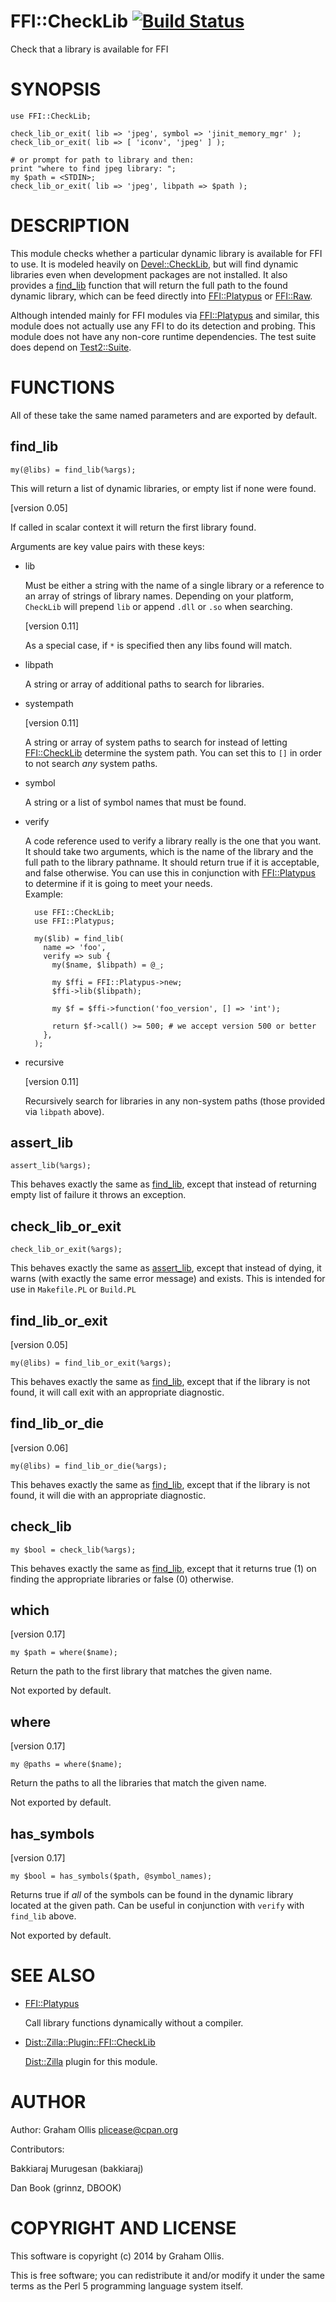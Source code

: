 # FFI::CheckLib [![Build Status](https://secure.travis-ci.org/Perl5-FFI/FFI-CheckLib.png)](http://travis-ci.org/Perl5-FFI/FFI-CheckLib)

Check that a library is available for FFI

# SYNOPSIS

    use FFI::CheckLib;
    
    check_lib_or_exit( lib => 'jpeg', symbol => 'jinit_memory_mgr' );
    check_lib_or_exit( lib => [ 'iconv', 'jpeg' ] );
    
    # or prompt for path to library and then:
    print "where to find jpeg library: ";
    my $path = <STDIN>;
    check_lib_or_exit( lib => 'jpeg', libpath => $path );

# DESCRIPTION

This module checks whether a particular dynamic library is available for 
FFI to use. It is modeled heavily on [Devel::CheckLib](https://metacpan.org/pod/Devel::CheckLib), but will find 
dynamic libraries even when development packages are not installed.  It 
also provides a [find\_lib](https://metacpan.org/pod/FFI::CheckLib#find_lib) function that will 
return the full path to the found dynamic library, which can be feed 
directly into [FFI::Platypus](https://metacpan.org/pod/FFI::Platypus) or [FFI::Raw](https://metacpan.org/pod/FFI::Raw).

Although intended mainly for FFI modules via [FFI::Platypus](https://metacpan.org/pod/FFI::Platypus) and 
similar, this module does not actually use any FFI to do its detection 
and probing.  This module does not have any non-core runtime dependencies.
The test suite does depend on [Test2::Suite](https://metacpan.org/pod/Test2::Suite).

# FUNCTIONS

All of these take the same named parameters and are exported by default.

## find\_lib

    my(@libs) = find_lib(%args);

This will return a list of dynamic libraries, or empty list if none were 
found.

\[version 0.05\]

If called in scalar context it will return the first library found.

Arguments are key value pairs with these keys:

- lib

    Must be either a string with the name of a single library or a reference 
    to an array of strings of library names.  Depending on your platform, 
    `CheckLib` will prepend `lib` or append `.dll` or `.so` when 
    searching.

    \[version 0.11\]

    As a special case, if `*` is specified then any libs found will match.

- libpath

    A string or array of additional paths to search for libraries.

- systempath

    \[version 0.11\]

    A string or array of system paths to search for instead of letting 
    [FFI::CheckLib](https://metacpan.org/pod/FFI::CheckLib) determine the system path.  You can set this to `[]` 
    in order to not search _any_ system paths.

- symbol

    A string or a list of symbol names that must be found.

- verify

    A code reference used to verify a library really is the one that you 
    want.  It should take two arguments, which is the name of the library 
    and the full path to the library pathname.  It should return true if it 
    is acceptable, and false otherwise.  You can use this in conjunction 
    with [FFI::Platypus](https://metacpan.org/pod/FFI::Platypus) to determine if it is going to meet your needs.  
    Example:

        use FFI::CheckLib;
        use FFI::Platypus;
        
        my($lib) = find_lib(
          name => 'foo',
          verify => sub {
            my($name, $libpath) = @_;
            
            my $ffi = FFI::Platypus->new;
            $ffi->lib($libpath);
            
            my $f = $ffi->function('foo_version', [] => 'int');
            
            return $f->call() >= 500; # we accept version 500 or better
          },
        );

- recursive

    \[version 0.11\]

    Recursively search for libraries in any non-system paths (those provided 
    via `libpath` above).

## assert\_lib

    assert_lib(%args);

This behaves exactly the same as [find\_lib](https://metacpan.org/pod/FFI::CheckLib#find_lib), 
except that instead of returning empty list of failure it throws an 
exception.

## check\_lib\_or\_exit

    check_lib_or_exit(%args);

This behaves exactly the same as [assert\_lib](https://metacpan.org/pod/FFI::CheckLib#assert_lib), 
except that instead of dying, it warns (with exactly the same error 
message) and exists.  This is intended for use in `Makefile.PL` or 
`Build.PL`

## find\_lib\_or\_exit

\[version 0.05\]

    my(@libs) = find_lib_or_exit(%args);

This behaves exactly the same as [find\_lib](https://metacpan.org/pod/FFI::CheckLib#find_lib), 
except that if the library is not found, it will call exit with an 
appropriate diagnostic.

## find\_lib\_or\_die

\[version 0.06\]

    my(@libs) = find_lib_or_die(%args);

This behaves exactly the same as [find\_lib](https://metacpan.org/pod/FFI::CheckLib#find_lib), 
except that if the library is not found, it will die with an appropriate 
diagnostic.

## check\_lib

    my $bool = check_lib(%args);

This behaves exactly the same as [find\_lib](https://metacpan.org/pod/FFI::CheckLib#find_lib), 
except that it returns true (1) on finding the appropriate libraries or 
false (0) otherwise.

## which

\[version 0.17\]

    my $path = where($name);

Return the path to the first library that matches the given name.

Not exported by default.

## where

\[version 0.17\]

    my @paths = where($name);

Return the paths to all the libraries that match the given name.

Not exported by default.

## has\_symbols

\[version 0.17\]

    my $bool = has_symbols($path, @symbol_names);

Returns true if _all_ of the symbols can be found in the dynamic library located
at the given path.  Can be useful in conjunction with `verify` with `find_lib`
above.

Not exported by default.

# SEE ALSO

- [FFI::Platypus](https://metacpan.org/pod/FFI::Platypus)

    Call library functions dynamically without a compiler.

- [Dist::Zilla::Plugin::FFI::CheckLib](https://metacpan.org/pod/Dist::Zilla::Plugin::FFI::CheckLib)

    [Dist::Zilla](https://metacpan.org/pod/Dist::Zilla) plugin for this module.

# AUTHOR

Author: Graham Ollis <plicease@cpan.org>

Contributors:

Bakkiaraj Murugesan (bakkiaraj)

Dan Book (grinnz, DBOOK)

# COPYRIGHT AND LICENSE

This software is copyright (c) 2014 by Graham Ollis.

This is free software; you can redistribute it and/or modify it under
the same terms as the Perl 5 programming language system itself.
